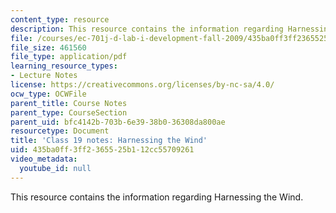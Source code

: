 ```yaml
---
content_type: resource
description: This resource contains the information regarding Harnessing the Wind.
file: /courses/ec-701j-d-lab-i-development-fall-2009/435ba0ff3ff2365525b112cc55709261_MITEC_701JF09_lec19_notes.pdf
file_size: 461560
file_type: application/pdf
learning_resource_types:
- Lecture Notes
license: https://creativecommons.org/licenses/by-nc-sa/4.0/
ocw_type: OCWFile
parent_title: Course Notes
parent_type: CourseSection
parent_uid: bfc4142b-703b-6e39-38b0-36308da800ae
resourcetype: Document
title: 'Class 19 notes: Harnessing the Wind'
uid: 435ba0ff-3ff2-3655-25b1-12cc55709261
video_metadata:
  youtube_id: null
---
```

This resource contains the information regarding Harnessing the Wind.